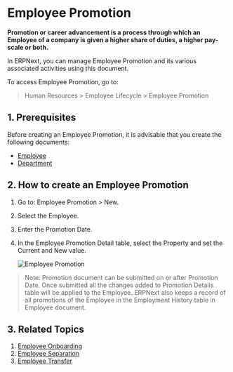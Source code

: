 <!-- add-breadcrumbs -->
# Employee Promotion

**Promotion or career advancement is a process through which an Employee of a company is given a higher share of duties, a higher pay-scale or both.**

In ERPNext, you can manage Employee Promotion and its various associated activities using this document.

To access Employee Promotion, go to:

> Human Resources > Employee Lifecycle > Employee Promotion


## 1. Prerequisites

Before creating an Employee Promotion, it is advisable that you create the following documents:

* [Employee](/docs/v13/user/manual/en/human-resources/employee)
* [Department](/docs/v13/user/manual/en/human-resources/department)


## 2. How to create an Employee Promotion

1. Go to: Employee Promotion > New.
1. Select the Employee.
1. Enter the Promotion Date.
1. In the Employee Promotion Detail table, select the Property and set the Current and New value.

    <img class="screenshot" alt="Employee Promotion" src="{{docs_base_url}}/assets/img/human-resources/employee-promotion.png">

> Note: Promotion document can be submitted on or after Promotion Date. Once submitted all the changes added to Promotion Details table will be applied to the Employee. ERPNext also keeps a record of all promotions of the Employee in the Employment History table in Employee document.


## 3. Related Topics

1. [Employee Onboarding](/docs/v13/user/manual/en/human-resources/employee-onboarding)
1. [Employee Separation](/docs/v13/user/manual/en/human-resources/employee-separation)
1. [Employee Transfer](/docs/v13/user/manual/en/human-resources/employee_transfer)





